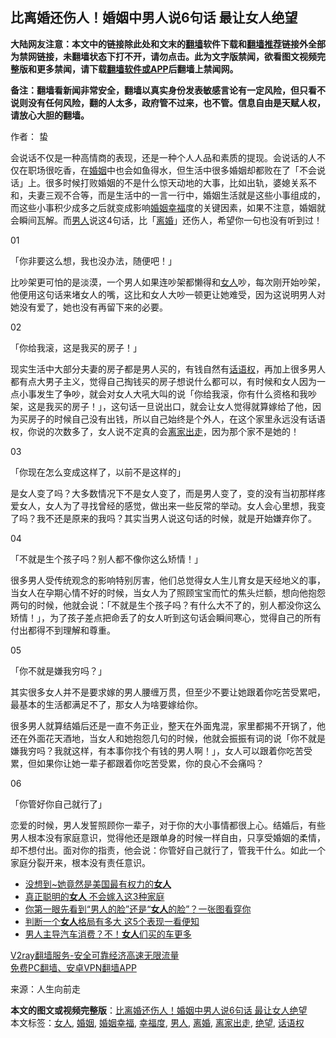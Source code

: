  <h2>比离婚还伤人！婚姻中男人说6句话 最让女人绝望</h2> <p class="notice"><b>大陆网友注意：本文中的链接除此处和文末的<a href="https://github.com/bannedbook/fanqiang" >翻墙</a>软件下载和<a href="https://github.com/killgcd/justmysocks/blob/master/README.md">翻墙推荐</a>链接外全部为禁网链接，未翻墙状态下打不开，请勿点击。此为文字版禁闻，欲看图文视频完整版和更多禁闻，请下载<a href="https://github.com/bannedbook/fanqiang">翻墙软件或APP</a>后翻墙上禁闻网。</p><p>备注：翻墙看新闻非常安全，翻墙以真实身份发表敏感言论有一定风险，但只看不说则没有任何风险，翻的人太多，政府管不过来，也不管。信息自由是天赋人权，请放心大胆的翻墙。</b></p>  <div class="entry"> <p>作者： 蛰</p> <p>会说话不仅是一种高情商的表现，还是一种个人人品和素质的提现。会说话的人不仅在职场很吃香，在<a href="https://www.bannedbook.org/bnews/tag/%e5%a9%9a%e5%a7%bb/" class="st_tag internal_tag" rel="tag" title="标签 婚姻 下的日志">婚姻</a>中也会如鱼得水，但生活中很多婚姻却都败在了「不会说话」上。很多时候打败婚姻的不是什么惊天动地的大事，比如出轨，婆媳关系不和，夫妻三观不合等，而是生活中的一言一行中，婚姻生活就是这些小事组成的，而这些小事积少成多之后就变成影响<a href="https://www.bannedbook.org/bnews/tag/%e5%a9%9a%e5%a7%bb%e5%b9%b8%e7%a6%8f/" class="st_tag internal_tag" rel="tag" title="标签 婚姻幸福 下的日志">婚姻幸福</a>度的关键因素，如果不注意，婚姻就会瞬间瓦解。而<a href="https://www.bannedbook.org/bnews/tag/%e7%94%b7%e4%ba%ba/" class="st_tag internal_tag" rel="tag" title="标签 男人 下的日志">男人</a>说这4句话，比「<a href="https://www.bannedbook.org/bnews/tag/%e7%a6%bb%e5%a9%9a/" class="st_tag internal_tag" rel="tag" title="标签 离婚 下的日志">离婚</a>」还伤人，希望你一句也没有听到过！</p> <p></p> <p>01</p> <p>「你非要这么想，我也没办法，随便吧！」</p> <p>比吵架更可怕的是淡漠，一个男人如果连吵架都懒得和<a href="https://www.bannedbook.org/bnews/tag/%e5%a5%b3%e4%ba%ba/" class="st_tag internal_tag" rel="tag" title="标签 女人 下的日志">女人</a>吵，每次刚开始吵架，他便用这句话来堵女人的嘴，这比和女人大吵一顿更让她难受，因为这说明男人对她没有爱了，她也没有再留下来的必要。</p> <p></p>  <p>02</p> <p>「你给我滚，这是我买的房子！」</p> <p>现实生活中大部分夫妻的房子都是男人买的，有钱自然有<a href="https://www.bannedbook.org/bnews/tag/%E8%AF%9D%E8%AF%AD%E6%9D%83/" class="st_tag internal_tag" rel="tag" title="标签 话语权 下的日志">话语权</a>，再加上很多男人都有点大男子主义，觉得自己掏钱买的房子想说什么都可以，有时候和女人因为一点小事发生了争吵，就会对女人大吼大叫的说「你给我滚，你有什么资格和我吵架，这是我买的房子！」，这句话一旦说出口，就会让女人觉得就算嫁给了他，因为买房子的时候自己没有出钱，所以自己始终是个外人，在这个家里永远没有话语权，你说的次数多了，女人说不定真的会<a href="https://www.bannedbook.org/bnews/tag/%E7%A6%BB%E5%AE%B6%E5%87%BA%E8%B5%B0/" class="st_tag internal_tag" rel="tag" title="标签 离家出走 下的日志">离家出走</a>，因为那个家不是她的！</p> <p></p> <p>03</p> <p>「你现在怎么变成这样了，以前不是这样的」</p> <p>是女人变了吗？大多数情况下不是女人变了，而是男人变了，变的没有当初那样疼爱女人，女人为了寻找曾经的感觉，做出来一些反常的举动。女人会心里想，我变了吗？我不还是原来的我吗？其实当男人说这句话的时候，就是开始嫌弃你了。</p>  <p></p> <p>04</p> <p>「不就是生个孩子吗？别人都不像你这么矫情！」</p> <p>很多男人受传统观念的影响特别厉害，他们总觉得女人生儿育女是天经地义的事，当女人在孕期心情不好的时候，当女人为了照顾宝宝而忙的焦头烂额，想向他抱怨两句的时候，他就会说：「不就是生个孩子吗？有什么大不了的，别人都没你这么矫情！」，为了孩子差点把命丢了的女人听到这句话会瞬间寒心，觉得自己的所有付出都得不到理解和尊重。</p> <p></p> <p>05</p> <p>「你不就是嫌我穷吗？」</p>  <p>其实很多女人并不是要求嫁的男人腰缠万贯，但至少不要让她跟着你吃苦受累吧，最基本的生活都满足不了，那女人为啥要嫁给你。</p> <p>很多男人就算结婚后还是一直不务正业，整天在外面鬼混，家里都揭不开锅了，他还在外面花天酒地，当女人和她抱怨几句的时候，他就会振振有词的说「你不就是嫌我穷吗？我就这样，有本事你找个有钱的男人啊！」，女人可以跟着你吃苦受累，但如果你让她一辈子都跟着你吃苦受累，你的良心不会痛吗？</p> <p></p> <p>06</p> <p>「你管好你自己就行了」</p> <p>恋爱的时候，男人发誓照顾你一辈子，对于你的大小事情都很上心。结婚后，有些男人根本没有家庭意识，觉得他还是跟单身的时候一样自由，只享受婚姻的柔情，却不想付出。面对你的指责，他会说：你管好自己就行了，管我干什么。如此一个家庭分裂开来，根本没有责任意识。</p> <ul class='op-related-articles' title='相关阅读'> <li><a href='https://www.bannedbook.org/bnews/comments/20201119/1433663.html' target='_blank'>没想到~她竟然是美国最有权力的<b>女人</b></a></li> <li><a href='https://www.bannedbook.org/bnews/funmedia/20201117/1432289.html' target='_blank'>真正聪明的<b>女人</b> 不会嫁入这3种家庭</a></li> <li><a href='https://www.bannedbook.org/bnews/funmedia/20201114/1430804.html' target='_blank'>你第一眼先看到“男人的脸”还是“<b>女人</b>的脸”？一张图看穿你</a></li> <li><a href='https://www.bannedbook.org/bnews/funmedia/20201114/1430782.html' target='_blank'>判断一个<b>女人</b>格局有多大 这5个表现一看便知</a></li> <li><a href='https://www.bannedbook.org/bnews/comments/20201113/1430160.html' target='_blank'>男人主导汽车消费？不！<b>女人</b>们买的车更多</a></li> </ul> <p class="texttj"> <a href="https://www.bannedbook.org/forum23/topic22702.html" target="_blank">V2ray翻墙服务-安全可靠经济高速无限流量</a><br/> <a href="https://github.com/bannedbook/fanqiang/wiki/%E7%A6%81%E9%97%BB%E7%BD%91%E5%AE%89%E5%8D%93%E7%BF%BB%E5%A2%99%E6%96%B0%E9%97%BBAPP" target="_blank">免费PC翻墙、安卓VPN翻墙APP</a></p><p> 来源：人生向前走 </p> <a name='sharetosocial'></a>       <div><b>本文的图文或视频完整版</b>：<a href='https://www.bannedbook.org/bnews/lifebaike/20201120/1433864.html'>比离婚还伤人！婚姻中男人说6句话 最让女人绝望</a></div>  </div><!--END ENTRY--> <div class="postfooter"> <div>本文标签：<a href="https://www.bannedbook.org/bnews/tag/%e5%a5%b3%e4%ba%ba/" rel="tag">女人</a>, <a href="https://www.bannedbook.org/bnews/tag/%e5%a9%9a%e5%a7%bb/" rel="tag">婚姻</a>, <a href="https://www.bannedbook.org/bnews/tag/%e5%a9%9a%e5%a7%bb%e5%b9%b8%e7%a6%8f/" rel="tag">婚姻幸福</a>, <a href="https://www.bannedbook.org/bnews/tag/%E5%B9%B8%E7%A6%8F%E5%BA%A6/" rel="tag">幸福度</a>, <a href="https://www.bannedbook.org/bnews/tag/%e7%94%b7%e4%ba%ba/" rel="tag">男人</a>, <a href="https://www.bannedbook.org/bnews/tag/%e7%a6%bb%e5%a9%9a/" rel="tag">离婚</a>, <a href="https://www.bannedbook.org/bnews/tag/%E7%A6%BB%E5%AE%B6%E5%87%BA%E8%B5%B0/" rel="tag">离家出走</a>, <a href="https://www.bannedbook.org/bnews/tag/%E7%BB%9D%E6%9C%9B/" rel="tag">绝望</a>, <a href="https://www.bannedbook.org/bnews/tag/%E8%AF%9D%E8%AF%AD%E6%9D%83/" rel="tag">话语权</a></div>  </div><!--END POSTFOOTER--> 